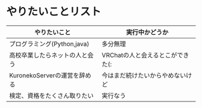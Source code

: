 # やりたいことリスト

| やりたいこと | 実行中かどうか |
| -------- | -------- |
| プログラミング(Python,java) | 多分無理 |
| 高校卒業したらネットの人と会う | VRChatの人と会えるとこができた(: |
| KuronekoServerの運営を辞める | 今はまだ続けたいからやめないけど |
| 検定、資格をたくさん取りたい | 実行なう |
